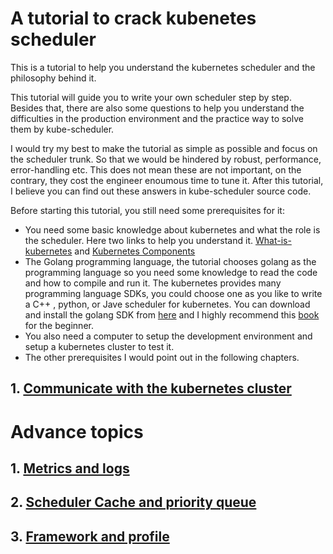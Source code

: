 # A tutorial to crack kubenetes scheduler
This is a tutorial to help you understand the kubernetes scheduler and the philosophy behind it.

This tutorial will guide you to write your own scheduler step by step. Besides that, there are also some questions to help you understand the difficulties in the production environment and the practice way to solve them by kube-scheduler.

I would try my best to make the tutorial as simple as possible and focus on the scheduler trunk. So that we would be hindered by robust, performance, error-handling etc. This does not mean these are not important, on the contrary, they cost the engineer enoumous time to tune it. After this tutorial, I believe you can find out these answers in kube-scheduler source code.

Before starting this tutorial, you still need some prerequisites for it:
- You need some basic knowledge about kubernetes and what the role is the scheduler. Here two links to help you understand it. 
[What-is-kubernetes](https://kubernetes.io/docs/concepts/overview/what-is-kubernetes/) and [Kubernetes Components](https://kubernetes.io/docs/concepts/overview/components/)
- The Golang programming language, the tutorial chooses golang as the programming language so you need some knowledge to read the code and how to compile and run it. The kubernetes provides many programming language SDKs, you could choose one as you like to write a C++ , python, or Jave scheduler for kubernetes. You can download and install the golang SDK from [here](https://golang.org/dl/) and I highly recommend this [book](https://www.gopl.io/) for the beginner. 
- You also need a computer to setup the development environment and setup a kubernetes cluster to test it. 
- The other prerequisites I would point out in the following chapters.


## 1. [Communicate with the kubernetes cluster](Chapter1/README.md)
# Advance topics
## 1. [Metrics and logs]()
## 2. [Scheduler Cache and priority queue]()
## 3. [Framework and profile]()
